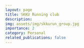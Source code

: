 ```yaml
---
layout: page
title: SKKU Running club
description: 
img: assets/img/skkurun_group.jpg
importance: 2
category: Personal
related_publications: false
---
```



